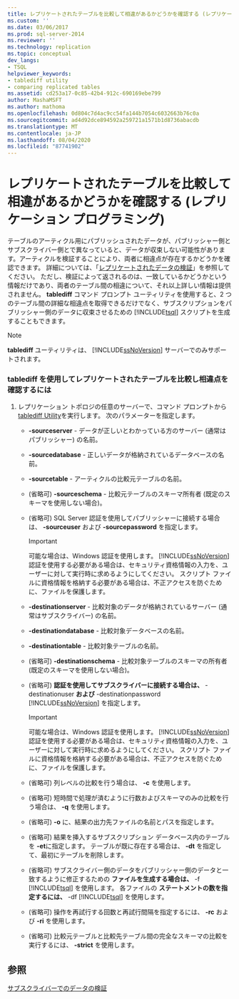 ```yaml
---
title: レプリケートされたテーブルを比較して相違があるかどうかを確認する (レプリケーション プログラミング) | Microsoft Docs
ms.custom: ''
ms.date: 03/06/2017
ms.prod: sql-server-2014
ms.reviewer: ''
ms.technology: replication
ms.topic: conceptual
dev_langs:
- TSQL
helpviewer_keywords:
- tablediff utility
- comparing replicated tables
ms.assetid: cd253a17-0c85-42b4-912c-690169ebe799
author: MashaMSFT
ms.author: mathoma
ms.openlocfilehash: 0d804c7d4ac9cc54fa144b7054c6032663b76c0a
ms.sourcegitcommit: ad4d92dce894592a259721a1571b1d8736abacdb
ms.translationtype: MT
ms.contentlocale: ja-JP
ms.lasthandoff: 08/04/2020
ms.locfileid: "87741902"
---
```

# <a name="compare-replicated-tables-for-differences-replication-programming"></a>レプリケートされたテーブルを比較して相違があるかどうかを確認する (レプリケーション プログラミング)
  テーブルのアーティクル用にパブリッシュされたデータが、パブリッシャー側とサブスクライバー側とで異なっていると、データが収束しない可能性があります。アーティクルを検証することにより、両者に相違点が存在するかどうかを確認できます。 詳細については、「[レプリケートされたデータの検証](../validate-data-at-the-subscriber.md)」を参照してください。 ただし、検証によって返されるのは、一致しているかどうかという情報だけであり、両者のテーブル間の相違について、それ以上詳しい情報は提供されません。 **tablediff** コマンド プロンプト ユーティリティを使用すると、2 つのテーブル間の詳細な相違点を取得できるだけでなく、サブスクリプションをパブリッシャー側のデータに収束させるための [!INCLUDE[tsql](../../../includes/tsql-md.md)] スクリプトを生成することもできます。  
  
> [!NOTE]  
>  **tablediff** ユーティリティは、 [!INCLUDE[ssNoVersion](../../../includes/ssnoversion-md.md)] サーバーでのみサポートされます。  
  
### <a name="to-compare-replicated-tables-for-differences-using-tablediff"></a>tablediff を使用してレプリケートされたテーブルを比較し相違点を確認するには  
  
1.  レプリケーション トポロジの任意のサーバーで、コマンド プロンプトから [tablediff Utility](../../../tools/tablediff-utility.md)を実行します。 次のパラメーターを指定します。  
  
    -   **-sourceserver** - データが正しいとわかっている方のサーバー (通常はパブリッシャー) の名前。  
  
    -   **-sourcedatabase** - 正しいデータが格納されているデータベースの名前。  
  
    -   **-sourcetable** - アーティクルの比較元テーブルの名前。  
  
    -   (省略可) **-sourceschema** - 比較元テーブルのスキーマ所有者 (既定のスキーマを使用しない場合)。  
  
    -   (省略可) SQL Server 認証を使用してパブリッシャーに接続する場合は、 **-sourceuser** および **-sourcepassword** を指定します。  
  
        > [!IMPORTANT]  
        >  可能な場合は、Windows 認証を使用します。 [!INCLUDE[ssNoVersion](../../../includes/ssnoversion-md.md)] 認証を使用する必要がある場合は、セキュリティ資格情報の入力を、ユーザーに対して実行時に求めるようにしてください。 スクリプト ファイルに資格情報を格納する必要がある場合は、不正アクセスを防ぐために、ファイルを保護します。  
  
    -   **-destinationserver** - 比較対象のデータが格納されているサーバー (通常はサブスクライバー) の名前。  
  
    -   **-destinationdatabase** - 比較対象データベースの名前。  
  
    -   **-destinationtable** - 比較対象テーブルの名前。  
  
    -   (省略可) **-destinationschema** - 比較対象テーブルのスキーマの所有者 (既定のスキーマを使用しない場合)。  
  
    -   (省略可) **認証を使用してサブスクライバーに接続する場合は、** -destinationuser **および** -destinationpassword [!INCLUDE[ssNoVersion](../../../includes/ssnoversion-md.md)] を指定します。  
  
        > [!IMPORTANT]  
        >  可能な場合は、Windows 認証を使用します。 [!INCLUDE[ssNoVersion](../../../includes/ssnoversion-md.md)] 認証を使用する必要がある場合は、セキュリティ資格情報の入力を、ユーザーに対して実行時に求めるようにしてください。 スクリプト ファイルに資格情報を格納する必要がある場合は、不正アクセスを防ぐために、ファイルを保護します。  
  
    -   (省略可) 列レベルの比較を行う場合は、 **-c** を使用します。  
  
    -   (省略可) 短時間で処理が済むように行数およびスキーマのみの比較を行う場合は、 **-q** を使用します。  
  
    -   (省略可) **-o** に、結果の出力先ファイルの名前とパスを指定します。  
  
    -   (省略可) 結果を挿入するサブスクリプション データベース内のテーブルを **-et**に指定します。 テーブルが既に存在する場合は、 **-dt** を指定して、最初にテーブルを削除します。  
  
    -   (省略可) サブスクライバー側のデータをパブリッシャー側のデータと一致するように修正するための **ファイルを生成する場合は、** -f [!INCLUDE[tsql](../../../includes/tsql-md.md)] を使用します。 各ファイルの **ステートメントの数を指定するには、** -df [!INCLUDE[tsql](../../../includes/tsql-md.md)] を使用します。  
  
    -   (省略可) 操作を再試行する回数と再試行間隔を指定するには、 **-rc** および **-ri** を使用します。  
  
    -   (省略可) 比較元テーブルと比較先テーブル間の完全なスキーマの比較を実行するには、 **-strict** を使用します。  
  
## <a name="see-also"></a>参照  
 [サブスクライバーでのデータの検証](../validate-data-at-the-subscriber.md)  
  
  
